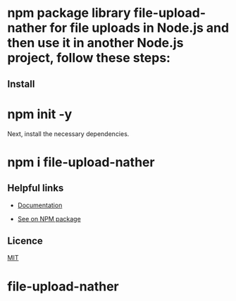 # npm package library file-upload-nather for file uploads in Node.js and then use it in another Node.js project, follow these steps:

## Install

# npm init -y

Next, install the necessary dependencies.

# npm i file-upload-nather


## Helpful links
- [Documentation](https://github.com/nathetranslations/exp-file-upload-nather.git)

- [See on NPM package](https://www.npmjs.com/package/exp-file-upload-nather)

## Licence
[MIT](./LICENSE)
# file-upload-nather
